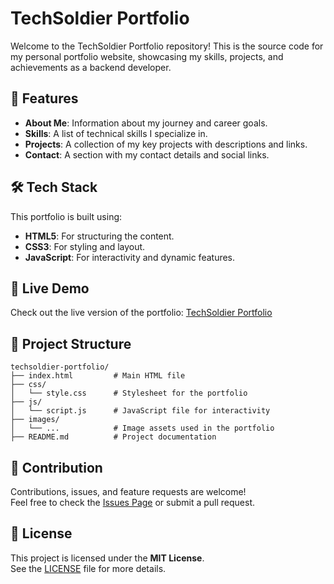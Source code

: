 # TechSoldier Portfolio

Welcome to the TechSoldier Portfolio repository! This is the source code for my personal portfolio website, showcasing my skills, projects, and achievements as a backend developer.

## 🌟 Features

- **About Me**: Information about my journey and career goals.
- **Skills**: A list of technical skills I specialize in.
- **Projects**: A collection of my key projects with descriptions and links.
- **Contact**: A section with my contact details and social links.

## 🛠️ Tech Stack

This portfolio is built using:

- **HTML5**: For structuring the content.
- **CSS3**: For styling and layout.
- **JavaScript**: For interactivity and dynamic features.

## 🚀 Live Demo

Check out the live version of the portfolio: [TechSoldier Portfolio](https://your-portfolio-link.com)

## 📂 Project Structure

```plaintext
techsoldier-portfolio/
├── index.html         # Main HTML file
├── css/
│   └── style.css      # Stylesheet for the portfolio
├── js/
│   └── script.js      # JavaScript file for interactivity
├── images/
│   └── ...            # Image assets used in the portfolio
├── README.md          # Project documentation
```
## 🤝 Contribution  
Contributions, issues, and feature requests are welcome!  
Feel free to check the [Issues Page](https://github.com/Bharathi7890/portfolio/issues) or submit a pull request.

## 📝 License  
This project is licensed under the **MIT License**.  
See the [LICENSE](LICENSE) file for more details.
